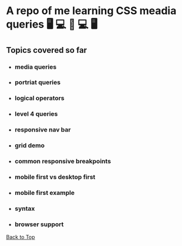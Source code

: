 <a name="custom_anchor_name"></a>

# A repo of me learning CSS meadia queries  :desktop_computer: :computer: :iphone: :computer: :desktop_computer:

## Topics covered so far

- ### media queries 
- ### portriat queries
- ### logical operators
- ### level 4 queries
- ### responsive nav bar
- ### grid demo
- ### common responsive breakpoints
- ### mobile first vs desktop first
- ### mobile first example
- ### syntax
- ### browser support

[Back to Top](#custom_anchor_name)
